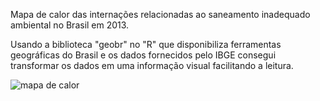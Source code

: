 Mapa de calor das internações relacionadas ao saneamento inadequado ambiental no Brasil em 2013.


Usando a biblioteca "geobr" no "R" que disponibiliza ferramentas geográficas do Brasil e os dados fornecidos pelo IBGE consegui transformar os dados em uma informação visual facilitando a leitura.  


![mapa de calor](https://github.com/user-attachments/assets/b03fe4ab-5b05-4634-a104-1d32c678f713)
